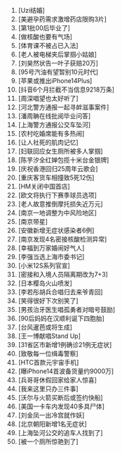 
1. [Uzi结婚]
1. [美避孕药需求激增药店限购3片]
1. [第1批00后毕业了]
1. [做核酸也要有气场]
1. [体育课不被占已入法]
1. [老人被电梯夹后掌掴小姑娘]
1. [刘昊然状告一叶子获赔20万]
1. [95号汽油有望暂别10元时代]
1. [苹果或推出iPhone14Plus]
1. [抖音6个月拦截不当信息9218万条]
1. [周深唱望也太好听了]
1. [河北警方通报一起寻衅滋事案件]
1. [潘周聃在线批阅毕业问答]
1. [上海警方通报公交车坠河]
1. [农村吃婚席能有多热闹]
1. [让人社死的肌肉记忆]
1. [妇联回应女生厕所被多人掌掴]
1. [陈芋汐全红婵包揽十米台金银牌]
1. [庆祝香港回归25周年云歌会]
1. [重庆客货车相撞致5死12伤]
1. [HM关闭中国首店]
1. [欧文将执行下赛季球员选项]
1. [老人故意推倒摩托损失近万元]
1. [南京一地调整为中风险地区]
1. [南京带星]
1. [安徽新增无症状感染者6例]
1. [南京发现4名密接核酸检测异常]
1. [幸福到万家婚闹好气人]
1. [李强当选上海市委书记]
1. [小米12S系列官宣]
1. [密接和入境人员隔离期改为7+3]
1. [日本樱岛火山喷发]
1. [李若彤胡兵合唱归去来爷青回]
1. [笑得很好下次别笑了]
1. [男孩治牙医生唱孤勇者对暗号鼓励]
1. [90后妈妈在汉顺利诞下四胞胎]
1. [台风暹芭或将生成]
1. [王一博献唱Stand Up]
1. [31省区市新增1例确诊21例无症状]
1. [致敬每一位缉毒警察]
1. [HTC首款元宇宙手机]
1. [曝iPhone14首波备货量约9000万]
1. [兵哥哥休假回家给家人惊喜]
1. [我来这里只办三件事]
1. [沃尔与火箭买断后或签约快船]
1. [美国一卡车内发现40多具尸体]
1. [刘金凤一出冷宫就作妖]
1. [北京朝阳新增1名无症状]
1. [上海坠河公交的追车人找到了]
1. [被一个厕所惊艳到了]
